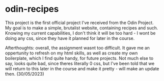 # odin-recipes
This project is the first official project I've received from the Odin Project. My goal is to make a simple, brutalist website, containing recipes and such. Knowing my current capabilities, I don't think it will be too hard - I wont be doing any css, since they have it planned for later in the course.

Afterthoughts: overall, the assignment wasnt too difficult. It gave me an oppertunity to refresh on my html skills, as well as create my own boilerplate, which I find quite handy, for future projects. Not much else to say, looks quite bad, since theres literally 0 css, but I've been told that we will return to this later in the course and make it pretty - will make an update then. (30/05/2023)